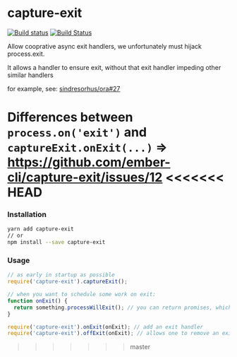 # capture-exit

[![Build status](https://ci.appveyor.com/api/projects/status/8044m918rwic8b9n/branch/master?svg=true)](https://ci.appveyor.com/project/embercli/capture-exit/branch/master)
[![Build Status](https://travis-ci.org/ember-cli/capture-exit.svg?branch=master)](https://travis-ci.org/ember-cli/capture-exit)

Allow cooprative async exit handlers, we unfortunately must hijack
process.exit.

It allows a handler to ensure exit, without that exit handler impeding other
similar handlers

for example, see: [sindresorhus/ora#27](https://github.com/sindresorhus/ora/issues/27)

Differences between `process.on('exit')` and `captureExit.onExit(...)` => https://github.com/ember-cli/capture-exit/issues/12
<<<<<<< HEAD
=======


### Installation

```sh
yarn add capture-exit
// or
npm install --save capture-exit
```

### Usage

```js
// as early in startup as possible
require('capture-exit').captureExit();

// when you want to schedule some work on exit:
function onExit() {
  return something.processWillExit(); // you can return promises, which will pause exit until fulfilled
}

require('capture-exit').onExit(onExit); // add an exit handler
require('capture-exit').offExit(onExit); // allows one to remove an exit handle if it is not longer required
```
>>>>>>> master
